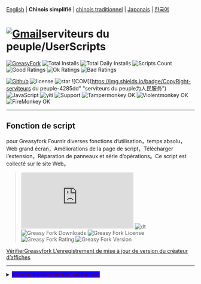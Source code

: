 [English](/en/scripts/497346 "Greasyfork Utility Toolkit") | **Chinois simplifié** | [chinois traditionnel](/zh-TW/scripts/497346 "Greasyfork Utility Toolkit") | [Japonais](/ja/scripts/497346 "Greasyfork Utility Toolkit") | [한국어](/ko/scripts/497346 "Greasyfork Utility Toolkit")

# [![Gmail](https://img.shields.io/badge/Contact-Gmail-yellow?svg&)](mailto:toniaiwanowskiskr47@gmail.com)serviteurs du peuple/UserScripts

[![GreasyFork](https://img.shields.io/static/v1?label=%20&message=GreasyFork&style=flat-square&labelColor=7B0000&color=960000&logo=data:image/png;base64,iVBORw0KGgoAAAANSUhEUgAAABAAAAAQCAYAAAAf8/9hAAAABmJLR0QA/wD/AP+gvaeTAAAACXBIWXMAAAsTAAALEwEAmpwYAAAAB3RJTUUH3ggEBCQHM3fXsAAAAVdJREFUOMudkz2qwkAUhc/goBaGJBgUtBCZyj0ILkpwAW7Bws4yO3AHLiCtEFD8KVREkoiFxZzX5A2KGfN4F04zMN+ce+5c4LMUgDmANYBnrnV+plBSi+FwyHq9TgA2LQpvCiEiABwMBtzv95RSfoNEHy8DYBzHrNVqVEr9BWKcqNFoxF6vx3a7zc1mYyC73a4MogBg7vs+z+czO50OW60Wt9stK5UKp9Mpj8cjq9WqDTBHnjAdxzGQZrPJw+HA31oulzbAWgLoA0CWZVBKIY5jzGYzdLtdE9DlcrFNrY98zobqOA6TJKHW2jg4nU5sNBpFDp6mhVe5?svg&VasUwDHm9Xqm15u12o+/7Hy0gD8KatOd5vN/v1FozTVN6nkchxFuI6hsAAIMg4OPxMJCXdtTbR7JJCMEgCJhlGUlyPB4XfumozInrupxMJpRSRtZlKoNYl+m/6/wDuWAjtPfsQuwAAAAASUVORK5CYII= "Greasyfork")](https://greasyfork.org/users/1169082)
![Total Installs](https://img.shields.io/badge/dynamic/json?color=0084ff&label=Total%20Installs&query=$.totalInstalls&url=https://raw.githubusercontent.com/10086100886/UserScripts/main/docs/total_installs.json)
![Total Daily Installs](https://img.shields.io/badge/dynamic/json?color=0084ff&label=Total%20Daily%20Installs&query=$.totalDailyInstalls&url=https://raw.githubusercontent.com/10086100886/UserScripts/main/docs/total_installs.json)
![Scripts Count](https://img.shields.io/badge/dynamic/json?color=1E90FF&label=Scripts%20Count&query=$.numScripts&url=https://raw.githubusercontent.com/10086100886/UserScripts/main/docs/total_installs.json)
![Good Ratings](https://img.shields.io/badge/dynamic/json?color=4CAF50&label=Good%20Ratings&query=$.totalGoodRatings&url=https://raw.githubusercontent.com/10086100886/UserScripts/main/docs/total_installs.json)
![Ok Ratings](https://img.shields.io/badge/dynamic/json?color=FF9800&label=Ok%20Ratings&query=$.totalOkRatings&url=https://raw.githubusercontent.com/10086100886/UserScripts/main/docs/total_installs.json)
![Bad Ratings](https://img.shields.io/badge/dynamic/json?color=F44336&label=Bad%20Ratings&query=$.totalBadRatings&url=https://raw.githubusercontent.com/10086100886/UserScripts/main/docs/total_installs.json)

[![Github](https://img.shields.io/badge/Github-100000?svg&logo=github&logoColor=white)](https://github.com/10086100886/)
![license](https://img.shields.io/github/license/10086100886/UserScripts?svg&style=flat-square&color=4285dd&logo=github)
![star](https://img.shields.io/github/forks/10086100886/UserScripts?svg&style=flat-square&label=Fork&color=4285dd&logo=github" "Nombre de répliques")
![COM](https://img.shields.io/badge/CopyRight-serviteurs du peuple-4285dd" "serviteurs du peuple为人民服务")
![JavaScript](https://img.shields.io/badge/JavaScript-323330?svg&logo=javascript&logoColor=F7DF1E "JavaScript")
![yiti](https://img.shields.io/github/issues/10086100886/UserScripts/github-chinese?style=flat-square&logo=github&label=Issue "problème")
![Support](https://img.shields.io/badge/Support-Chrome%7CFirefox%7CEdge-blue?svg&)
![**Tampermonkey OK**](https://img.shields.io/badge/Tampermonkey-OK-006989?labelColor=012A36)
![**Violentmonkey OK**](https://img.shields.io/badge/Violentmonkey-OK-006989?labelColor=4B3F72)
![**FireMonkey OK**](https://img.shields.io/badge/FireMonkey-OK-006989?labelColor=885053)

---

## Fonction de script

pour Greasyfork Fournir diverses fonctions d’utilisation，temps absolu，Web grand écran，Améliorations de la page de script，Télécharger l’extension，Réparation de panneaux et série d’opérations。Ce script est collecté sur le site Web。
>![size](https://img.shields.io/github/size/10086100886/UserScripts/Greasyfork%20Utility%20Toolkit.user.js?color=%23990000)
![dt](https://img.shields.io/greasyfork/dt/497346?color=%23990000&label=Installs)
![Greasy Fork Downloads](https://img.shields.io/greasyfork/dd/497346?color=%23990000)
![Greasy Fork License](https://img.shields.io/greasyfork/l/497346?color=%23990000)
![Greasy Fork Rating](https://img.shields.io/greasyfork/rating-count/497346?color=%23990000)
![Greasy Fork Version](https://img.shields.io/greasyfork/v/497346?color=%23990000)

  <p><a href="#:~:text=Mettre à jour les informations">VérifierGreasyfork L’enregistrement de mise à jour de version du créateur d’affiches</a></p>

---

<details>
    <summary><mark style="background-color: rgb(17, 0, 255); color: rgb(122, 11, 39);">Serviteurs du peuple, autres scripts</mark></summary>
    <table>
        <thead>
            <tr>
                <th>Nom du script</th>
                <th>Description du scénario</th>
                <th>GitHub</th>
                <th>Greasyfork</th>
            </tr>
        </thead>
        <tbody>
            <tr>
                <td><a href="/zh-CN/scripts/497346" target="_blank"><strong>Greasyfork Artisan de la colle</strong></a></td>
                <td>Améliorergreasyfork,Copier le code，Téléchargement de scripts，Temps précis en secondes，Nettoyage de la page d’accueil，Discutez des rapports en un clic，Code de saut de liste de scripts ajouté à télécharger Embellir le code de vue et afficher les fichiers de référence du code，afficher l’icône de script，Accéder aux scripts pour adultes et à d’autres opérations</td>
                <td><a
                        href="https://raw.githubusercontent.com/10086100886/UserScripts/main/Greasyfork%20Utility%20Toolkit.user.js">Installer</a>
                </td>
                <td><a href="https://update.greasyfork.org/scripts/497346.user.js"><img
                            src="https://img.shields.io/greasyfork/dt/497346?color=%23990000&label=Installs"><br>Installer</a>
                </td>
            </tr>
            <tr>

                <td><a href="/zh-CN/scripts/497403" target="_blank"><strong>Copier la version modifiée autorisée</strong></a></td>
                <td>Interdire aux pages Web de faire caca sur les versions modifiées，vert pour la libération，interdiction rouge，instructions temporaires orange</td>
                <td><a
                        href="https://raw.githubusercontent.com/10086100886/UserScripts/main/clipboard.user.js">Installer</a>
                </td>
                <td><a href="https://update.greasyfork.org/scripts/497403.user.js"><img
                            src="https://img.shields.io/greasyfork/dt/497403?color=%23990000&label=Installs"><br>Installer</a>
                </td>
            </tr>
            <tr>

                <td><a href="/zh-CN/scripts/497317" target="_blank"><strong>GreasyforkLes détails s’appliquent pour ouvrir</strong></a></td>
                <td>La page de détails du script est ajoutée. Elle convient aux liens à ajouter. Cliquez pour ouvrir la page Web.，Cliquez pour copier</td>
                <td><a
                        href="https://raw.githubusercontent.com/10086100886/UserScripts/main/Greasy%20fork%20link.user.js">Installer</a>
                </td>
                <td><a href="https://update.greasyfork.org/scripts/497317.user.js"><img
                            src="https://img.shields.io/greasyfork/dt/497317?color=%23990000&label=Installs"><br>Installer</a>
                </td>
            </tr>
            <tr>

                <td><a href="/zh-CN/scripts/497346" target="_blank"><strong>Greasyfork ranks</strong></a></td>
                <td>liste de scripts ajouter une partition</td>
                <td><a
                        href="https://raw.githubusercontent.com/10086100886/UserScripts/main/Greasyfork%20ranks.user.js">Installer</a>
                </td>
                <td></td>
            </tr>
            <tr>

                <td><a href="/zh-CN/scripts/497682" target="_blank"><strong>MissavAssistant de sauvegarde</strong></a></td>
                <td>missSauvegarde de la liste de lecture，Prise en charge du téléchargement d’images et de l’enregistrement des informations vidéo.Exporter la page Web locale Prise en charge de l’exportation verswebdav</td>
                <td><a
                        href="https://raw.githubusercontent.com/10086100886/UserScripts/main/missavexplorer.user.js">Installer</a>
                </td>
                <td><a href="https://update.greasyfork.org/scripts/497682.user.js"><img
                            src="https://img.shields.io/greasyfork/dt/497682?color=%23990000&label=Installs"><br>Installer</a>
                </td>
            </tr>
            <tr>

                <td><a href="/zh-CN/scripts/498625" target="_blank"><strong>Remove Link Underlines</strong></a></td>
                <td>Supprimer le soulignement de la page Web</td>
                <td><a
                        href="https://raw.githubusercontent.com/10086100886/UserScripts/main/Remove%20Link%20Underlines.user.js">Installer</a>
                </td>
                <td><a href="https://update.greasyfork.org/scripts/498625.user.js"><img
                            src="https://img.shields.io/greasyfork/dt/498625?color=%23990000&label=Installs"><br>Installer</a>
                </td>
            </tr>
            <tr>

                <td><a href="/zh-CN/scripts/498906" target="_blank"><strong>Mettre en surbrillance des mots-clés sur les pages Web</strong></a></td>
                <td>Surligner du texte sur des pages Web</td>
                <td><a
                        href="https://raw.githubusercontent.com/10086100886/UserScripts/main/%E7%BD%91%E9%A1%B5%E9%AB%98%E4%BA%AE%E5%85%B3%E9%94%AE%E5%AD%97%2B.user.js">Installer</a>
                </td>
                <td><a href="https://update.greasyfork.org/scripts/498906.user.js"><img
                            src="https://img.shields.io/greasyfork/dt/498906?color=%23990000&label=Installs"><br>Installer</a>
                </td>
            </tr>
            <tr>

                <td><a href="/zh-CN/scripts/498904" target="_blank"><strong>Script Finder+</strong></a></td>
                <td>Script Finder est un script utilisateur（userscript），Il vous aide à trouver et à gérer les scripts utilisateur sur n’importe quel site Web</td>
                <td><a
                        href="https://raw.githubusercontent.com/10086100886/UserScripts/main/Script%20Finder%2B.user.js">Installer</a>
                </td>
                <td><a href="https://update.greasyfork.org/scripts/498904.user.js"><img
                            src="https://img.shields.io/greasyfork/dt/498904?color=%23990000&label=Installs"><br>Installer</a>
                </td>
            </tr>
            <tr>

                <td><a href="/zh-CN/scripts/500255" target="_blank"><strong>Épingler sur les boutons du haut et du bas</strong></a></td>
                <td>Modifié à partir deGreasyforkscript utilisateur Ajouter des boutons en haut et en bas aux pages Web，Facilite un déplacement rapide vers le haut ou le bas des longues pages。 Ajout du changement de couleur des boutons lors du défilement vers le bas，3S’arrête automatiquement s’il n’y a pas de défilement en quelques secondes</td>
                <td><a
                        href="https://raw.githubusercontent.com/10086100886/UserScripts/main/%E7%BD%AE%E9%A0%82%E5%92%8C%E7%BD%AE%E5%BA%95%E6%8C%89%E9%88%95.user.js">Installer</a>
                </td>
                <td><a href="https://update.greasyfork.org/scripts/500255.user.js"><img
                            src="https://img.shields.io/greasyfork/dt/500255?color=%23990000&label=Installs"><br>Installer</a>
                </td>
            </tr>
            <tr>

                <td><a href="/zh-CN/scripts/500262" target="_blank"><strong>Bloquer des sites spécifiques des résultats de recherche</strong></a></td>
                <td>Bloquer des sites spécifiques des résultats des moteurs de recherche，Aidez les utilisateurs à filtrer les résultats de recherche indésirables。 Site de blocage d’entrée personnalisé。Format"-zhihu""-baidu" Utilisé pour bloquer le contenu de la recherche Google</td>
                <td><a
                        href="https://raw.githubusercontent.com/10086100886/UserScripts/main/%E5%9C%A8%E6%90%9C%E7%B4%A2%E7%BB%93%E6%9E%9C%E4%B8%AD%E5%B1%8F%E8%94%BD%E6%8C%87%E5%AE%9A%E7%AB%99%E7%82%B9.user.js">Installer</a>
                </td>
                <td><a href="https://update.greasyfork.org/scripts/500262.user.js"><img
                            src="https://img.shields.io/greasyfork/dt/500255?color=%23990000&label=Installs"><br>Installer</a>
                </td>
            </tr>
        </tbody>
    </table>
</details>


## Caractéristiques
### Détails du script

- Basculer entre la vue du document et la vue Web
- Copier le code
- afficher l’icône de script
- Vider le cache des icônes
- Historique des scripts ajouté à l’installation
- Ajouter un bouton de téléchargement
- Le code du script affiche le numéro de ligne
- Trier la liste des scripts par date de création
- Copier la déclaration de la bibliothèque
- Afficher le nombre de fichiers référencés
- Copier le lien court
- Embellir les extraits de code
- Embellir le code de vue

### liste de scripts

- Affichage de la liste des téléchargements d’installation
- Verrouiller les paramètres de langue
- Afficher les notes
- Afficher le code source
- Utiliser la liste héritée
- Afficher tous les scripts de langue
- Déplacer la barre latérale
- Trier la liste des scripts par date de création

### Embellir les contrôles

- Contrôler l’embellissement
- Embellir les étiquettes des zones de sélection et des boutons radio

### Applicable à

- Activer l’amélioration
- ouvrir dans une nouvelle fenêtre
- Le nombre de scripts affichés dans le forum
- Les détails s’appliquent pour ouvrir:
  - Recherche de forums
  - La page Web s’ouvre
  - Invite contextuelle

### Page d’accueil

- Nettoyer l’ancien contenu de la page d’accueil
- Nombre de jours pour nettoyer la page d’accueil
- Opération d’ajout de script sur la page d’accueil
- Masquer les commentaires récents
- La page d’accueil affiche des statistiques

### Barre de navigation

- Option ajoutée pour publier de nouveaux scripts
- Aller au script pour adultes
- Correction du style de la barre de navigation
- Ajouter à la barre de navigation pour ouvrir cette interface
- Alignement de la barre de navigation

### site web

- Activer automatiquement l’embellissement de la boîte d’édition de code
- Ouvrir un lien dans un nouvel onglet
- date précise
- Maximiser la navigation sur le site Web
- Rapport en un clic
- mise en évidence du code local
- Icône cachée
- montrer l’icône
- Grayscale a lu les commentaires
- Masquer les commentaires lus
- Barre de navigation latérale
- Image de l’utilisateur de l’agent

---

## Thank you

### script cité

- [Auto Enable Syntax-Highlighting Source Editor](https://greasyfork.org/zh-CN/scripts/22223)
- [Greasyfork in your language](https://greasyfork.org/zh-CN/scripts/6245)
- [Greasyfork optimisation](https://greasyfork.org/zh-CN/scripts/411837)
- [GreasyFork Copy Code Snippet](https://greasyfork.org/zh-CN/scripts/423726)
- [Download Script Button](https://greasyfork.org/zh-CN/scripts/420872)
- [GreasyFork Script Icon](https://greasyfork.org/zh-CN/scripts/6861)
- [Add "Post a new script" Link](https://greasyfork.org/zh-CN/scripts/450357)
- [Open Scripts List Sorting for Creation Date by Default](https://greasyfork.org/zh-CN/scripts/495477)
- [Absolute Time on GreasyFork](https://greasyfork.org/zh-CN/scripts/470348)
- [pli greasyfork Discussion expirée](https://greasyfork.org/scripts/426549/)
- [maximale Fensterbreite auf nutzen](https://greasyfork.org/de/scripts/36037)
- [Toggle HTML View](https://greasyfork.org/de/scripts/471149)
- [GreasyFork Header Style Fix](https://greasyfork.org/zh-CN/scripts/473269)
- [Greasy Fork Dark Theme](https://greasyfork.org/zh-CN/scripts/436913)
- [Greasyfork embellir](https://greasyfork.org/zh-CN/scripts/446849)
- [Greasy Fork Améliorer](https://greasyfork.org/zh-CN/scripts/467078)
- [Greasy Fork URL Nettoyage du nom du script](https://greasyfork.org/scripts/431940/)
- [Greasyfork optimisation](https://greasyfork.org/zh-CN/scripts/475722)
- [Greasy Fork: Mark Script Discussions as Read](https://greasyfork.org/scripts/438010)
- [Greasy Fork Bookmark](https://greasyfork.org/scripts/493406)
- [GreasyFork Signaler les commentaires indésirables en un seul clic](https://greasyfork.org/scripts/474395)

---

## affichage d’images:

<img src="https://img.xwyue.com/i/2024/07/12/669052994d5f4.png" alt="nav.png" width="800">
<img src="https://img.xwyue.com/i/2024/07/12/66905299aaa1e.png" alt="rep2.png" width="800">
<img src="https://img.xwyue.com/i/2024/07/12/6690529a9d5e5.png" alt="rep1.png" width="800">
<img src="https://img.xwyue.com/i/2024/07/12/6690529c24d9a.png" alt="time.png" width="800">
<img src="https://img.xwyue.com/i/2024/07/12/6690529c57dab.png" alt="user.png" width="800">
<img src="https://img.xwyue.com/i/2024/07/12/6690529c62ebd.png" alt="maxw.png" width="800">
<img src="https://img.xwyue.com/i/2024/07/12/6690529c744ea.png" alt="hidec.png" width="800">
<img src="https://img.xwyue.com/i/2024/07/12/6690529c84351.png" alt="libdown.png" width="800">
<img src="https://img.xwyue.com/i/2024/07/12/6690529ca36ab.png" alt="scriptdet.png" width="800">
<img src="https://img.xwyue.com/i/2024/07/12/6690529cb6d3f.png" alt="scripcode.png" width="800">
<img src="https://img.xwyue.com/i/2024/07/12/6690529cbdc2f.png" alt="code2.png" width="800">
<img src="https://img.xwyue.com/i/2024/07/12/6690529cce8da.png" alt="hisdown.png" width="800">
<img src="https://img.xwyue.com/i/2024/07/12/6690529ccfeab.png" alt="scriptlist.png" width="800">
<img src="https://img.xwyue.com/i/2024/07/12/6690529cd54fc.png" alt="allscriptlist.png" width="800">

---

## Mettre à jour les informations
- 2024/7/17 2.2.0.9
  - Augmenter[GreasyFork optimisation](https://greasyfork.org/zh-CN/scripts/475722)Script en affichage double colonne
  - Augmenter[GreasyFork optimisation](https://greasyfork.org/zh-CN/scripts/475722)Embellir la barre de navigation dans
  - Ajouter une barre d’action latérale fixe au site Web
- 2024/7/15 2.2.0.8
  
  - Prise en charge complète des langues traditionnelles
- 2024/7/15 2.2.0.7
  
  - Ajouter un commutateur de barre de navigation latérale
  - Ajouter un proxy d’image
    - Le proxy d’image ne fonctionne pas lorsqu’il est activé[GreasyFork optimisation](https://greasyfork.org/zh-CN/scripts/475722)Navigation dans les images
  - Correction du problème d’affichage des images en dehors du navigateur sur les appareils mobiles
  - Modifier pour vérifier automatiquement l’embellissement lors de la modification du code
- 2024/7/14 2.2.0.6
  
  - Extension de la barre de navigation ajoutée"Plus"
  - Augmenter[Greasy Fork Améliorer](https://greasyfork.org/zh-CN/scripts/467078)Barre de navigation latérale dans
  - Améliorer la prise en charge de plusieurs langues
- 2024/7/13 2.2.0.5
  
  - Ajouter une connexion automatique[GreasyFork optimisation](https://greasyfork.org/zh-CN/scripts/475722)
  - Correction de l’état d’installation du script sur la liste d’affichage
  - Améliorer la prise en charge de plusieurs langues


---

<p><a href="https://github.com/10086100886/UserScripts"><strong>Plus de scripts utilisateur</strong></a> /
<a href="#">retour au sommet↑</a></p>



